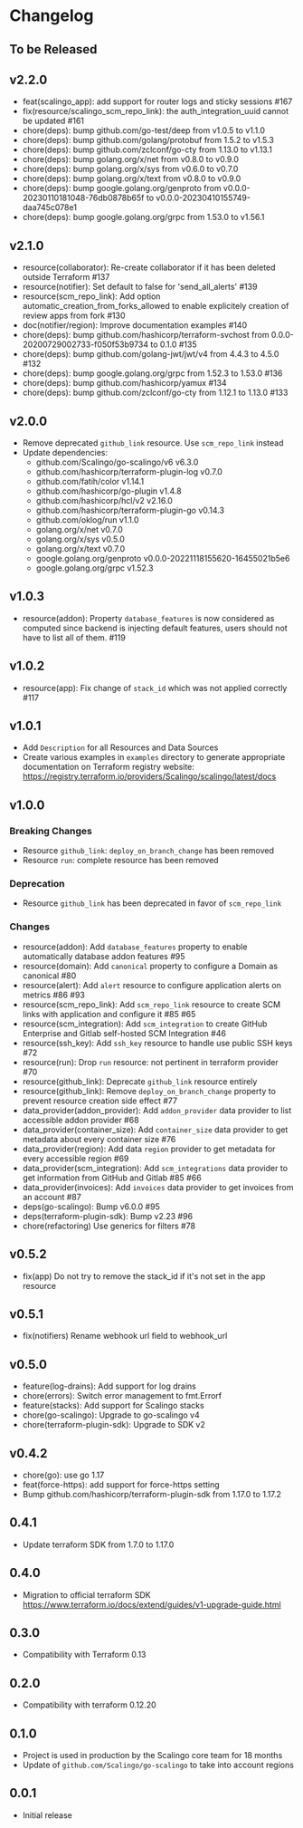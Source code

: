 # Changelog

## To be Released

## v2.2.0

* feat(scalingo_app): add support for router logs and sticky sessions #167
* fix(resource/scalingo_scm_repo_link): the auth_integration_uuid cannot be updated #161
* chore(deps): bump github.com/go-test/deep from v1.0.5 to v1.1.0
* chore(deps): bump github.com/golang/protobuf from 1.5.2 to v1.5.3
* chore(deps): bump github.com/zclconf/go-cty from 1.13.0 to v1.13.1
* chore(deps): bump golang.org/x/net from v0.8.0 to v0.9.0
* chore(deps): bump golang.org/x/sys from v0.6.0 to v0.7.0
* chore(deps): bump golang.org/x/text from v0.8.0 to v0.9.0
* chore(deps): bump google.golang.org/genproto from
  v0.0.0-20230110181048-76db0878b65f to v0.0.0-20230410155749-daa745c078e1
* chore(deps): bump google.golang.org/grpc from 1.53.0 to v1.56.1

## v2.1.0

* resource(collaborator): Re-create collaborator if it has been deleted outside Terraform #137
* resource(notifier): Set default to false for 'send_all_alerts' #139
* resource(scm_repo_link): Add option automatic_creation_from_forks_allowed to enable explicitely creation of review apps from fork #130
* doc(notifier/region): Improve documentation examples #140
* chore(deps): bump github.com/hashicorp/terraform-svchost from 0.0.0-20200729002733-f050f53b9734 to 0.1.0 #135
* chore(deps): bump github.com/golang-jwt/jwt/v4 from 4.4.3 to 4.5.0 #132
* chore(deps): bump google.golang.org/grpc from 1.52.3 to 1.53.0 #136
* chore(deps): bump github.com/hashicorp/yamux #134
* chore(deps): bump github.com/zclconf/go-cty from 1.12.1 to 1.13.0 #133

## v2.0.0

* Remove deprecated `github_link` resource. Use `scm_repo_link` instead
* Update dependencies:
  - github.com/Scalingo/go-scalingo/v6 v6.3.0
  - github.com/hashicorp/terraform-plugin-log v0.7.0
  - github.com/fatih/color v1.14.1
  - github.com/hashicorp/go-plugin v1.4.8
  - github.com/hashicorp/hcl/v2 v2.16.0
  - github.com/hashicorp/terraform-plugin-go v0.14.3
  - github.com/oklog/run v1.1.0
  - golang.org/x/net v0.7.0
  - golang.org/x/sys v0.5.0
  - golang.org/x/text v0.7.0
  - google.golang.org/genproto v0.0.0-20221118155620-16455021b5e6
  - google.golang.org/grpc v1.52.3

## v1.0.3

* resource(addon): Property `database_features` is now considered as computed
  since backend is injecting default features, users should not have to list
  all of them. #119

## v1.0.2

* resource(app): Fix change of `stack_id` which was not applied correctly #117

## v1.0.1

* Add `Description` for all Resources and Data Sources
* Create various examples in `examples` directory to generate appropriate documentation on Terraform registry website:
  https://registry.terraform.io/providers/Scalingo/scalingo/latest/docs

## v1.0.0

### Breaking Changes

* Resource `github_link`: `deploy_on_branch_change` has been removed
* Resource `run`: complete resource has been removed

### Deprecation

* Resource `github_link` has been deprecated in favor of `scm_repo_link`

### Changes

* resource(addon): Add `database_features` property to enable automatically database addon features #95
* resource(domain): Add `canonical` property to configure a Domain as canonical #80
* resource(alert): Add `alert` resource to configure application alerts on metrics #86 #93
* resource(scm_repo_link): Add `scm_repo_link` resource to create SCM links with application and configure it #85 #65
* resource(scm_integration): Add `scm_integration` to create GitHub Enterprise and Gitlab self-hosted SCM Integration #46
* resource(ssh_key): Add `ssh_key` resource to handle use public SSH keys #72
* resource(run): Drop `run` resource: not pertinent in terraform provider #70
* resource(github_link): Deprecate `github_link` resource entirely
* resource(github_link): Remove `deploy_on_branch_change` property to prevent resource creation side effect #77
* data_provider(addon_provider): Add `addon_provider` data provider to list accessible addon provider #68
* data_provider(container_size): Add `container_size` data provider to get metadata about every container size #76
* data_provider(region): Add data `region` provider to get metadata for every accessible region #69
* data_provider(scm_integration): Add `scm_integrations` data provider to get information from GitHub and Gitlab #85 #66
* data_provider(invoices): Add `invoices` data provider to get invoices from an account #87
* deps(go-scalingo): Bump v6.0.0 #95
* deps(terraform-plugin-sdk): Bump v2.23 #96
* chore(refactoring) Use generics for filters #78

## v0.5.2

* fix(app) Do not try to remove the stack_id if it's not set in the app resource

## v0.5.1

* fix(notifiers) Rename webhook url field to webhook_url

## v0.5.0

* feature(log-drains): Add support for log drains
* chore(errors): Switch error management to fmt.Errorf
* feature(stacks): Add support for Scalingo stacks
* chore(go-scalingo): Upgrade to go-scalingo v4
* chore(terraform-plugin-sdk): Upgrade to SDK v2

## v0.4.2

* chore(go): use go 1.17
* feat(force-https): add support for force-https setting
* Bump github.com/hashicorp/terraform-plugin-sdk from 1.17.0 to 1.17.2

## 0.4.1

* Update terraform SDK from 1.7.0 to 1.17.0

## 0.4.0

* Migration to official terraform SDK
  https://www.terraform.io/docs/extend/guides/v1-upgrade-guide.html

## 0.3.0

* Compatibility with Terraform 0.13

## 0.2.0

* Compatibility with terraform 0.12.20

## 0.1.0

* Project is used in production by the Scalingo core team for 18 months
* Update of `github.com/Scalingo/go-scalingo` to take into account regions

## 0.0.1

* Initial release
